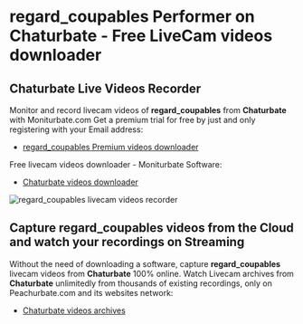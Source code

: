 # regard_coupables Performer on Chaturbate - Free LiveCam videos downloader

## Chaturbate Live Videos Recorder

Monitor and record livecam videos of **regard_coupables** from **Chaturbate** with Moniturbate.com
Get a premium trial for free by just and only registering with your Email address:
* [regard_coupables Premium videos downloader](https://moniturbate.com/request-demo-licence-key.html)

Free livecam videos downloader - Moniturbate Software:
* [Chaturbate videos downloader](https://moniturbate.com/moniturbate-download-software.html)

![regard_coupables livecam videos recorder](https://peachurnet.com/templates/moniturbate-software.png)


## Capture regard_coupables videos from the Cloud and watch your recordings on Streaming

Without the need of downloading a software, capture **regard_coupables** livecam videos from **Chaturbate** 100% online.
Watch Livecam archives from **Chaturbate** unlimitedly from thousands of existing recordings, only on Peachurbate.com and its websites network:
* [Chaturbate videos archives](https://peachurnet.com/)